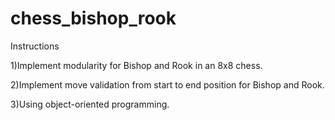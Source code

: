 # chess_bishop_rook
Instructions

1)Implement modularity for Bishop and Rook in an 8x8 chess.

2)Implement move validation from start to end position for Bishop and Rook.

3)Using object-oriented programming.
